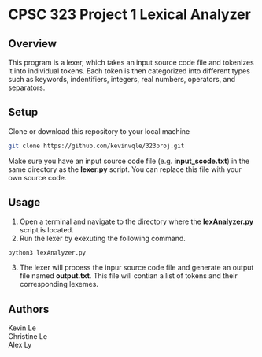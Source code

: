 # CPSC 323 Project 1 Lexical Analyzer

## Overview
This program is a lexer, which takes an input source code file and tokenizes it into individual tokens. Each token is then categorized into different types such as keywords, indentifiers, integers, real numbers, operators, and separators. 

## Setup
Clone or download this repository to your local machine
```bash
git clone https://github.com/kevinvqle/323proj.git
```
Make sure you have an input source code file (e.g. **input_scode.txt**) in the same directory as the **lexer.py** script. You can replace this file with your own source code.

## Usage
1. Open a terminal and navigate to the directory where the **lexAnalyzer.py** script is located.
2. Run the lexer by exexuting the following command. 
```bash
python3 lexAnalyzer.py
```
3. The lexer will process the inpur source code file and generate an output file named **output.txt**. This file will contian a list of tokens and their corresponding lexemes.

## Authors
Kevin Le
<br>
Christine Le
<br>
Alex Ly
